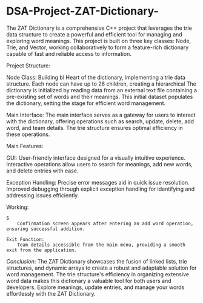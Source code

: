 # DSA-Project-ZAT-Dictionary-

The ZAT Dictionary is a comprehensive C++ project that leverages the trie data structure to create a powerful and efficient tool for managing and exploring word meanings. This project is built on three key classes: Node, Trie, and Vector, working collaboratively to form a feature-rich dictionary capable of fast and reliable access to information.

Project Structure:

Node Class:
    Building bl
    Heart of the dictionary, implementing a trie data structure.
    Each node can have up to 26 children, creating a hierarchical
    The dictionary is initialized by reading data from an external text file containing a pre-existing set of words and their          meanings.
    This initial dataset populates the dictionary, setting the stage for efficient word management.

Main Interface:
    The main interface serves as a gateway for users to interact with the dictionary, offering operations such as search, update,      delete, add word, and team details.
    The trie structure ensures optimal efficiency in these operations.


Main Features:

GUI:
    User-friendly interface designed for a visually intuitive experience.
    Interactive operations allow users to search for meanings, add new words, and delete entries with ease.

Exception Handling:
    Precise error messages aid in quick issue resolution.
    Improved debugging through explicit exception handling for identifying and addressing issues efficiently.

Working:

    S
        Confirmation screen appears after entering an add word operation, ensuring successful addition.

    Exit Function:
        Team details accessible from the main menu, providing a smooth exit from the application.

        
*Conclusion*:
            The ZAT Dictionary showcases the fusion of linked lists, trie structures, and dynamic arrays to create a robust and adaptable solution for word management. The trie structure's efficiency in organizing extensive word data makes this dictionary a valuable tool for both users and developers. Explore meanings, update entries, and manage your words effortlessly with the ZAT Dictionary.
